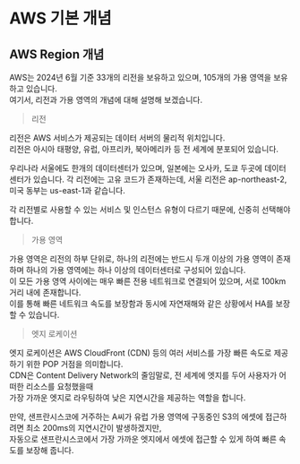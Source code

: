 # AWS 기본 개념

## AWS Region 개념

AWS는 2024년 6월 기준 33개의 리전을 보유하고 있으며, 105개의 가용 영역을 보유하고 있습니다.  
여기서, 리전과 가용 영역의 개념에 대해 설명해 보겠습니다.

> 리전

리전은 AWS 서비스가 제공되는 데이터 서버의 물리적 위치입니다.  
리전은 아시아 태평양, 유럽, 아프리카, 북아메리카 등 전 세계에 분포되어 있습니다.

우리나라 서울에도 한개의 데이터센터가 있으며, 일본에는 오사카, 도쿄 두곳에 데이터센터가 있습니다.
각 리전에는 고유 코드가 존재하는데, 서울 리전은 ap-northeast-2, 미국 동부는 us-east-1과 같습니다.

각 리전별로 사용할 수 있는 서비스 및 인스턴스 유형이 다르기 때문에, 신중히 선택해야합니다.

> 가용 영역

가용 영역은 리전의 하부 단위로, 하나의 리전에는 반드시 두개 이상의 가용 영역이 존재하며 하나의 가용 영역에는 하나 이상의 데이터센터로 구성되어 있습니다.  
이 모든 가용 영역 사이에는 매우 빠른 전용 네트워크로 연결되어 있으며, 서로 100km 거리 내에 존재합니다.  
이를 통해 빠른 네트워크 속도를 보장함과 동시에 자연재해와 같은 상황에서 HA를 보장할 수 있습니다.

> 엣지 로케이션

엣지 로케이션은 AWS CloudFront (CDN) 등의 여러 서비스를 가장 빠른 속도로 제공하기 위한 POP 거점을 의미합니다.  
CDN은 Content Delivery Network의 줄임말로, 전 세계에 엣지를 두어 사용자가 어떠한 리소스를 요청했을때  
가장 가까운 엣지로 라우팅하여 낮은 지연시간을 제공하는 역할을 합니다.

만약, 샌프란시스코에 거주하는 A씨가 유럽 가용 영역에 구동중인 S3의 에셋에 접근하려면 최소 200ms의 지연시간이 발생하겠지만,  
자동으로 샌프란시스코에서 가장 가까운 엣지에서 에셋에 접근할 수 있게 하여 빠른 속도를 보장해 줍니다.
